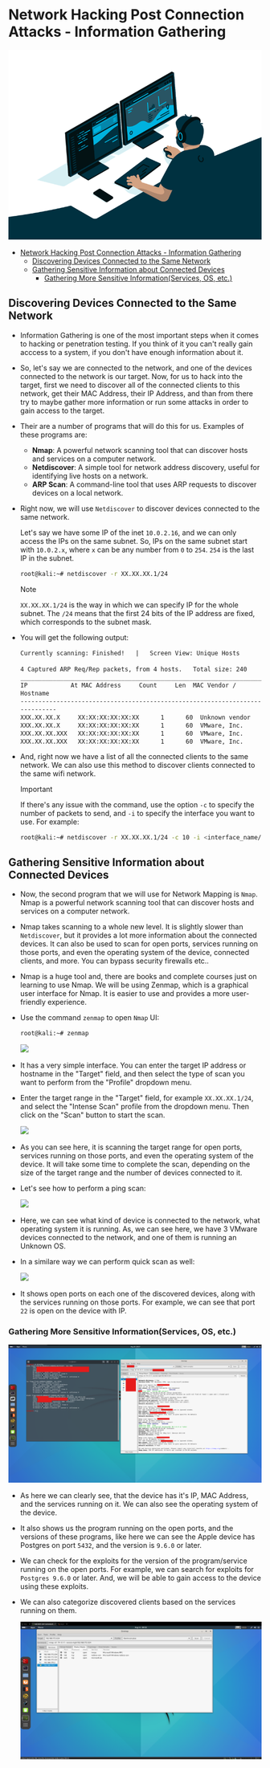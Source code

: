 # Network Hacking Post Connection Attacks - Information Gathering

![](../imgs/212749447-bfb7e725-6987-49d9-ae85-2015e3e7cc41.gif)

- [Network Hacking Post Connection Attacks - Information Gathering](#network-hacking-post-connection-attacks---information-gathering)
  - [Discovering Devices Connected to the Same Network](#discovering-devices-connected-to-the-same-network)
  - [Gathering Sensitive Information about Connected Devices](#gathering-sensitive-information-about-connected-devices)
    - [Gathering More Sensitive Information(Services, OS, etc.)](#gathering-more-sensitive-informationservices-os-etc)


## Discovering Devices Connected to the Same Network

- Information Gathering is one of the most important steps when it comes to hacking or penetration testing. If you think of it you can't really gain acccess to a system, if you don't have enough information about it.

- So, let's say we are connected to the network, and one of the devices connected to the network is our target. Now, for us to hack into the target, first we need to discover all of the connected clients to this network, get their MAC Address, their IP Address, and than from there try to maybe gather more information or run some attacks in order to gain access to the target.

- Their are a number of programs that will do this for us. Examples of these programs are:

  - **Nmap**: A powerful network scanning tool that can discover hosts and services on a computer network.
  - **Netdiscover**: A simple tool for network address discovery, useful for identifying live hosts on a network.
  - **ARP Scan**: A command-line tool that uses ARP requests to discover devices on a local network.

- Right now, we will use `Netdiscover` to discover devices connected to the same network.

  Let's say we have some IP of the inet `10.0.2.16`, and we can only access the IPs on the same subnet. So, IPs on the same subnet start with `10.0.2.x`, where `x` can be any number from `0` to `254`. `254` is the last IP in the subnet.

  ```bash
  root@kali:~# netdiscover -r XX.XX.XX.1/24
  ```

    > [!NOTE]
    > `XX.XX.XX.1/24` is the way in which we can specify IP for the whole subnet. The `/24` means that the first 24 bits of the IP address are fixed, which corresponds to the subnet mask.

- You will get the following output:

    ```
    Currently scanning: Finished!   |   Screen View: Unique Hosts                                                       
                                                                                                                        
    4 Captured ARP Req/Rep packets, from 4 hosts.   Total size: 240                                                     
    _____________________________________________________________________________
    IP            At MAC Address     Count     Len  MAC Vendor / Hostname      
    -----------------------------------------------------------------------------
    XXX.XX.XX.X     XX:XX:XX:XX:XX:XX      1      60  Unknown vendor                                                    
    XXX.XX.XX.X     XX:XX:XX:XX:XX:XX      1      60  VMware, Inc.                                                      
    XXX.XX.XX.XXX   XX:XX:XX:XX:XX:XX      1      60  VMware, Inc.                                                      
    XXX.XX.XX.XXX   XX:XX:XX:XX:XX:XX      1      60  VMware, Inc.                   
    ```

- And, right now we have a list of all the connected clients to the same network. We can also use this method to discover clients connected to the same wifi network.

  >[!IMPORTANT]
  > If there's any issue with the command, use the option `-c` to specify the number of packets to send, and `-i` to specify the interface you want to use. For example:

  ```bash
  root@kali:~# netdiscover -r XX.XX.XX.1/24 -c 10 -i <interface_name/>
  ```


## Gathering Sensitive Information about Connected Devices

- Now, the second program that we will use for Network Mapping is `Nmap`. Nmap is a powerful network scanning tool that can discover hosts and services on a computer network.

- Nmap takes scanning to a whole new level. It is slightly slower than `Netdiscover`, but it provides a lot more information about the connected devices. It can also be used to scan for open ports, services running on those ports, and even the operating system of the device, connected clients, and more. You can bypass security firewalls etc..

- Nmap is a huge tool and, there are books and complete courses just on learning to use Nmap. We will be using Zenmap, which is a graphical user interface for Nmap. It is easier to use and provides a more user-friendly experience.

- Use the command `zenmap` to open `Nmap` UI:

  ```bash
  root@kali:~# zenmap
  ```

  ![](../imgs/Screenshot%202025-08-09%20at%203.38.18 PM.png)

- It has a very simple interface. You can enter the target IP address or hostname in the "Target" field, and then select the type of scan you want to perform from the "Profile" dropdown menu.

- Enter the target range in the "Target" field, for example `XX.XX.XX.1/24`, and select the "Intense Scan" profile from the dropdown menu. Then click on the "Scan" button to start the scan.

  ![](../imgs/Screenshot%202025-08-09%20at%203.47.22 PM.png)

- As you can see here, it is scanning the target range for open ports, services running on those ports, and even the operating system of the device. It will take some time to complete the scan, depending on the size of the target range and the number of devices connected to it.

- Let's see how to perform a ping scan:

  ![](../imgs/Screenshot%202025-08-09%20at%203.56.13 PM.png)


- Here, we can see what kind of device is connected to the network, what operating system it is running. As, we can see here, we have 3 VMware devices connected to the network, and one of them is running an Unknown OS. 

- In a similare way we can perform quick scan as well:

  ![](../imgs/Screenshot%202025-08-09%20at%205.54.42 PM.png)

- It shows open ports on each one of the discovered devices, along with the services running on those ports. For example, we can see that port `22` is open on the device with IP.

### Gathering More Sensitive Information(Services, OS, etc.)

  ![](../imgs/quick%20scan%20plus.png)

- As here we can clearly see, that the device has it's IP, MAC Address, and the services running on it. We can also see the operating system of the device. 

- It also shows us the program running on the open ports, and the versions of these programs, like here we can see the Apple device has Postgres on port `5432`, and the version is `9.6.0` or later.

- We can check for the exploits for the version of the program/service running on the open ports. For example, we can search for exploits for `Postgres 9.6.0` or later. And, we will be able to gain access to the device using these exploits.

- We can also categorize discovered clients based on the services running on them.

  ![](../imgs/service_view_zenmap.png)